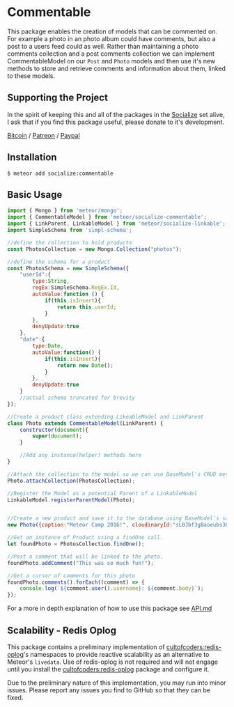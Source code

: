 # Commentable #

This package enables the creation of models that can be commented on. For example a photo in an photo album could have comments, but also a post to a users feed could as well. Rather than maintaining a photo comments collection and a post comments collection we can implement CommentableModel on our `Post` and `Photo` models and then use it's new methods to store and retrieve comments and information about them, linked to these models.

## Supporting the Project ##
In the spirit of keeping this and all of the packages in the [Socialize](https://atmospherejs.com/socialize) set alive, I ask that if you find this package useful, please donate to it's development.

[Bitcoin](https://www.coinbase.com/checkouts/4a52f56a76e565c552b6ecf118461287) / [Patreon](https://www.patreon.com/user?u=4866588) / [Paypal](https://www.paypal.me/copleykj)

## Installation ##

```shell
$ meteor add socialize:commentable
```

## Basic Usage ##

```javascript
import { Mongo } from 'meteor/mongo';
import { CommentableModel } from 'meteor/socialize-commentable';
import { LinkParent, LinkableModel } from 'meteor/socialize-linkable';
import SimpleSchema from 'simpl-schema';

//define the collection to hold products
const PhotosCollection = new Mongo.Collection("photos");

//define the schema for a product
const PhotosSchema = new SimpleSchema({
    "userId":{
        type:String,
        regEx:SimpleSchema.RegEx.Id,
        autoValue:function () {
            if(this.isInsert){
                return this.userId;
            }
        },
        denyUpdate:true
    },
    "date":{
        type:Date,
        autoValue:function() {
            if(this.isInsert){
                return new Date();
            }
        },
        denyUpdate:true
    }
    //actual schema truncated for brevity
});

//Create a product class extending LikeableModel and LinkParent
class Photo extends CommentableModel(LinkParent) {
    constructor(document){
        super(document);
    }

    //Add any instance(helper) methods here
}

//Attach the collection to the model so we can use BaseModel's CRUD methods
Photo.attachCollection(PhotosCollection);

//Register the Model as a potential Parent of a LinkableModel
LinkableModel.registerParentModel(Photo);


//Create a new product and save it to the database using BaseModel's save method.
new Photo({caption:"Meteor Camp 2016!", cloudinaryId:"sL0Jbf3gBaoeubs3G822WQqwp"}).save();

//Get an instance of Product using a findOne call.
let foundPhoto = PhotosCollection.findOne();

//Post a comment that will be linked to the photo.
foundPhoto.addComment("This was so much fun!");

//Get a cursor of comments for this photo
foundPhoto.comments().forEach((comment) => {
    console.log(`${comment.user().username}: ${comment.body}`);
});
```

For a more in depth explanation of how to use this package see [API.md](API.md)

## Scalability - Redis Oplog ##

This package contains a preliminary implementation of [cultofcoders:redis-oplog][1]'s namespaces to provide reactive scalability as an alternative to Meteor's `livedata`. Use of redis-oplog is not required and will not engage until you install the [cultofcoders:redis-oplog][1] package and configure it.

Due to the preliminary nature of this implementation, you may run into minor issues. Please report any issues you find to GitHub so that they can be fixed.

[1]:https://github.com/cultofcoders/redis-oplog
